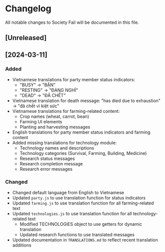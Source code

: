 # Changelog

All notable changes to Society Fail will be documented in this file.

## [Unreleased]

## [2024-03-11]

### Added
- Vietnamese translations for party member status indicators:
  - "BUSY" → "BẬN"
  - "RESTING" → "ĐANG NGHỈ"
  - "DEAD" → "ĐÃ CHẾT"
- Vietnamese translation for death message: "has died due to exhaustion" → "đã chết vì kiệt sức"
- Vietnamese translations for farming-related content:
  - Crop names (wheat, carrot, bean)
  - Farming UI elements
  - Planting and harvesting messages
- English translations for party member status indicators and farming content
- Added missing translations for technology module:
  - Technology names and descriptions
  - Technology categories (Survival, Farming, Building, Medicine)
  - Research status messages
  - Research completion message
  - Research error messages

### Changed
- Changed default language from English to Vietnamese
- Updated `party.js` to use translation function for status indicators
- Updated `farming.js` to use translation function for all farming-related text
- Updated `technologies.js` to use translation function for all technology-related text
  - Modified TECHNOLOGIES object to use getters for dynamic translation
  - Updated research functions to use translated messages
- Updated documentation in `TRANSLATIONS.md` to reflect recent translation additions 